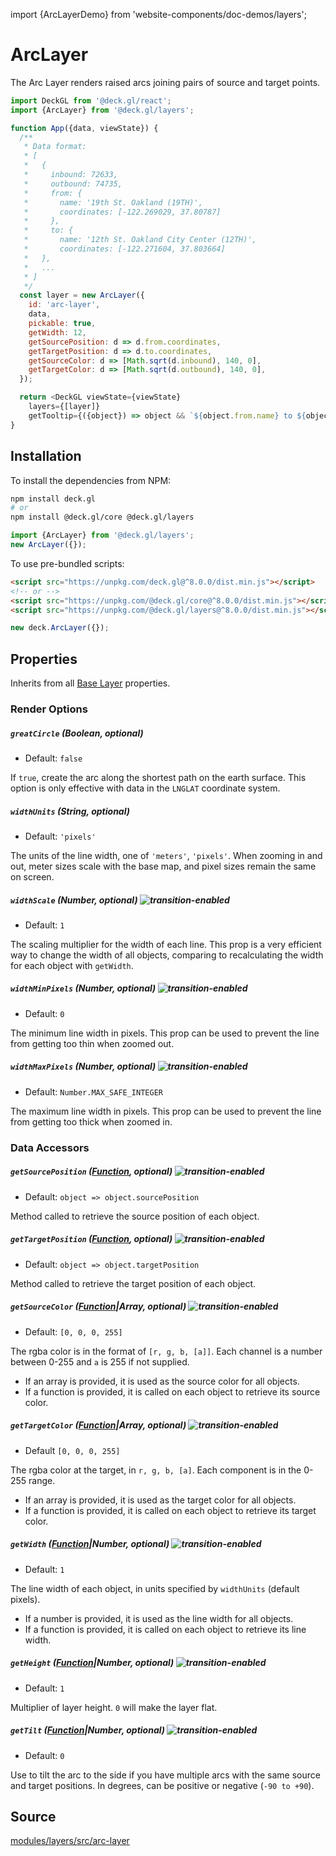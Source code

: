 import {ArcLayerDemo} from 'website-components/doc-demos/layers';

<ArcLayerDemo />

# ArcLayer

The Arc Layer renders raised arcs joining pairs of source and target points.

```js
import DeckGL from '@deck.gl/react';
import {ArcLayer} from '@deck.gl/layers';

function App({data, viewState}) {
  /**
   * Data format:
   * [
   *   {
   *     inbound: 72633,
   *     outbound: 74735,
   *     from: {
   *       name: '19th St. Oakland (19TH)',
   *       coordinates: [-122.269029, 37.80787]
   *     },
   *     to: {
   *       name: '12th St. Oakland City Center (12TH)',
   *       coordinates: [-122.271604, 37.803664]
   *   },
   *   ...
   * ]
   */
  const layer = new ArcLayer({
    id: 'arc-layer',
    data,
    pickable: true,
    getWidth: 12,
    getSourcePosition: d => d.from.coordinates,
    getTargetPosition: d => d.to.coordinates,
    getSourceColor: d => [Math.sqrt(d.inbound), 140, 0],
    getTargetColor: d => [Math.sqrt(d.outbound), 140, 0],
  });

  return <DeckGL viewState={viewState}
    layers={[layer]}
    getTooltip={({object}) => object && `${object.from.name} to ${object.to.name}`} />;
}
```

## Installation

To install the dependencies from NPM:

```bash
npm install deck.gl
# or
npm install @deck.gl/core @deck.gl/layers
```

```js
import {ArcLayer} from '@deck.gl/layers';
new ArcLayer({});
```

To use pre-bundled scripts:

```html
<script src="https://unpkg.com/deck.gl@^8.0.0/dist.min.js"></script>
<!-- or -->
<script src="https://unpkg.com/@deck.gl/core@^8.0.0/dist.min.js"></script>
<script src="https://unpkg.com/@deck.gl/layers@^8.0.0/dist.min.js"></script>
```

```js
new deck.ArcLayer({});
```

## Properties

Inherits from all [Base Layer](/docs/api-reference/core/layer.md) properties.

### Render Options

##### `greatCircle` (Boolean, optional)

* Default: `false`

If `true`, create the arc along the shortest path on the earth surface. This option is only effective with data in the `LNGLAT` coordinate system.

##### `widthUnits` (String, optional)

* Default: `'pixels'`

The units of the line width, one of `'meters'`, `'pixels'`. When zooming in and out, meter sizes scale with the base map, and pixel sizes remain the same on screen.

##### `widthScale` (Number, optional) ![transition-enabled](https://img.shields.io/badge/transition-enabled-green.svg?style=flat-square")

* Default: `1`

The scaling multiplier for the width of each line. This prop is a very efficient way to change the width of all objects, comparing to recalculating the width for each object with `getWidth`.

##### `widthMinPixels` (Number, optional) ![transition-enabled](https://img.shields.io/badge/transition-enabled-green.svg?style=flat-square")

* Default: `0`

The minimum line width in pixels. This prop can be used to prevent the line from getting too thin when zoomed out.

##### `widthMaxPixels` (Number, optional) ![transition-enabled](https://img.shields.io/badge/transition-enabled-green.svg?style=flat-square")

* Default: `Number.MAX_SAFE_INTEGER`

The maximum line width in pixels. This prop can be used to prevent the line from getting too thick when zoomed in.


### Data Accessors

##### `getSourcePosition` ([Function](/docs/developer-guide/using-layers.md#accessors), optional) ![transition-enabled](https://img.shields.io/badge/transition-enabled-green.svg?style=flat-square")

* Default: `object => object.sourcePosition`

Method called to retrieve the source position of each object.

##### `getTargetPosition` ([Function](/docs/developer-guide/using-layers.md#accessors), optional) ![transition-enabled](https://img.shields.io/badge/transition-enabled-green.svg?style=flat-square")

* Default: `object => object.targetPosition`

Method called to retrieve the target position of each object.

##### `getSourceColor` ([Function](/docs/developer-guide/using-layers.md#accessors)|Array, optional) ![transition-enabled](https://img.shields.io/badge/transition-enabled-green.svg?style=flat-square")

* Default: `[0, 0, 0, 255]`

The rgba color is in the format of `[r, g, b, [a]]`. Each channel is a number between 0-255 and `a` is 255 if not supplied.

* If an array is provided, it is used as the source color for all objects.
* If a function is provided, it is called on each object to retrieve its source color.

##### `getTargetColor` ([Function](/docs/developer-guide/using-layers.md#accessors)|Array, optional) ![transition-enabled](https://img.shields.io/badge/transition-enabled-green.svg?style=flat-square")

* Default `[0, 0, 0, 255]`

The rgba color at the target, in `r, g, b, [a]`. Each component is in the 0-255 range.

* If an array is provided, it is used as the target color for all objects.
* If a function is provided, it is called on each object to retrieve its target color.

##### `getWidth` ([Function](/docs/developer-guide/using-layers.md#accessors)|Number, optional) ![transition-enabled](https://img.shields.io/badge/transition-enabled-green.svg?style=flat-square")

* Default: `1`

The line width of each object, in units specified by `widthUnits` (default pixels).

* If a number is provided, it is used as the line width for all objects.
* If a function is provided, it is called on each object to retrieve its line width.

##### `getHeight` ([Function](/docs/developer-guide/using-layers.md#accessors)|Number, optional) ![transition-enabled](https://img.shields.io/badge/transition-enabled-green.svg?style=flat-square")

* Default: `1`

Multiplier of layer height. `0` will make the layer flat.

##### `getTilt` ([Function](/docs/developer-guide/using-layers.md#accessors)|Number, optional) ![transition-enabled](https://img.shields.io/badge/transition-enabled-green.svg?style=flat-square")

* Default: `0`

Use to tilt the arc to the side if you have multiple arcs with the same source and target positions.
In degrees, can be positive or negative (`-90 to +90`).

## Source

[modules/layers/src/arc-layer](https://github.com/visgl/deck.gl/tree/8.2-release/modules/layers/src/arc-layer)
